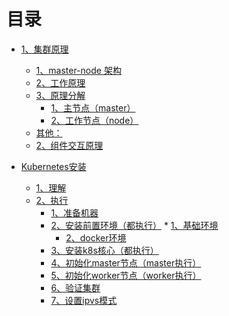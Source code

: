 目录
=================

* [1、集群原理](https://github.com/linabellbiu/CloudNative/blob/main/k8s/%E5%8E%9F%E7%90%86.md#1集群原理)
   * [1、master-node 架构](https://github.com/linabellbiu/CloudNative/blob/main/k8s/%E5%8E%9F%E7%90%86.md#1master-node-架构)
   * [2、工作原理](https://github.com/linabellbiu/CloudNative/blob/main/k8s/%E5%8E%9F%E7%90%86.md#2工作原理)
   * [3、原理分解](https://github.com/linabellbiu/CloudNative/blob/main/k8s/%E5%8E%9F%E7%90%86.md#3原理分解)
      * [1、主节点（master）](https://github.com/linabellbiu/CloudNative/blob/main/k8s/%E5%8E%9F%E7%90%86.md#1主节点master)
      * [2、工作节点（node）](https://github.com/linabellbiu/CloudNative/blob/main/k8s/%E5%8E%9F%E7%90%86.md#2工作节点node)
   * [其他：](https://github.com/linabellbiu/CloudNative/blob/main/k8s/%E5%8E%9F%E7%90%86.md#其他)
   * [2、组件交互原理](https://github.com/linabellbiu/CloudNative/blob/main/k8s/%E5%8E%9F%E7%90%86.md#2组件交互原理)

* [Kubernetes安装](https://github.com/linabellbiu/CloudNative/blob/main/k8s/安装.md#kubernetes安装)
   * [1、理解](https://github.com/linabellbiu/CloudNative/blob/main/k8s/安装.md#1理解)
   * [2、执行](https://github.com/linabellbiu/CloudNative/blob/main/k8s/安装.md#2执行)
      * [1、准备机器](https://github.com/linabellbiu/CloudNative/blob/main/k8s/安装.md#1准备机器)
      * [2、安装前置环境（都执行）](https://github.com/linabellbiu/CloudNative/blob/main/k8s/安装.md#2安装前置环境都执行)
            * [1、基础环境](https://github.com/linabellbiu/CloudNative/blob/main/k8s/安装.md#1基础环境)
         * [2、docker环境](https://github.com/linabellbiu/CloudNative/blob/main/k8s/安装.md#2docker环境)
      * [3、安装k8s核心（都执行）](https://github.com/linabellbiu/CloudNative/blob/main/k8s/安装.md#3安装k8s核心都执行)
      * [4、初始化master节点（master执行）](https://github.com/linabellbiu/CloudNative/blob/main/k8s/安装.md#4初始化master节点master执行)
      * [5、初始化worker节点（worker执行）](https://github.com/linabellbiu/CloudNative/blob/main/k8s/安装.md#5初始化worker节点worker执行)
      * [6、验证集群](https://github.com/linabellbiu/CloudNative/blob/main/k8s/安装.md#6验证集群)
      * [7、设置ipvs模式](https://github.com/linabellbiu/CloudNative/blob/main/k8s/安装.md#7设置ipvs模式)



<!-- Created by https://github.com/ekalinin/github-markdown-toc -->
